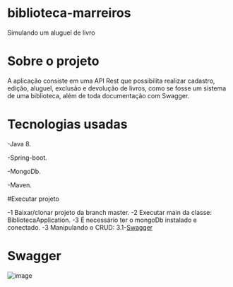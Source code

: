 # biblioteca-marreiros
Simulando um aluguel de livro

# Sobre o projeto
A aplicação consiste em uma API Rest que possibilita realizar cadastro, edição, aluguel, 
exclusão e devolução de livros, como se fosse um sistema de uma biblioteca,
além de toda documentação com Swagger.


# Tecnologias usadas

-Java 8.

-Spring-boot.

-MongoDb.

-Maven.

#Executar projeto

-1 Baixar/clonar projeto da branch master.
-2 Executar main da classe: BibliotecaApplication.
-3 É necessário ter o mongoDb instalado e conectado.
-3 Manipulando o CRUD:
   3.1-[Swagger ](http://localhost:8080/swagger-ui.html)

# Swagger
![image](https://user-images.githubusercontent.com/47301716/177018211-cb664956-aab0-40c7-b841-d4822710010f.png)

